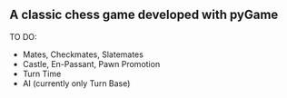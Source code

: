 ## A classic chess game developed with pyGame

TO DO:
 - Mates, Checkmates, Slatemates
 - Castle, En-Passant, Pawn Promotion
 - Turn Time
 - AI (currently only Turn Base)
